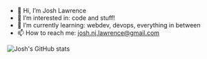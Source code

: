 - 👋 Hi, I’m Josh Lawrence
- 👀 I’m interested in: code and stuff!
- 🌱 I’m currently learning: webdev, devops, everything in between
- 📫 How to reach me: josh.nj.lawrence@gmail.com

![Josh's GitHub stats](https://github-readme-stats.vercel.app/api?username=josh-nj-lawrence&count_private=true)
